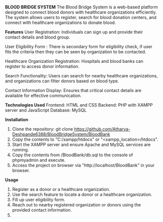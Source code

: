 **BLOOD BRIDGE SYSTEM**
The Blood Bridge System is a web-based platform designed to connect blood donors with healthcare organizations efficiently. The system allows users to register, search for blood donation centers, and connect with healthcare organizations to donate blood.

**Features**
User Registration: Individuals can sign up and provide their contact details and blood group.

User Eligibility Form : There is secondary form for eligibility check, if user fits the criteria then they can be seen by organization to be contacted.

Healthcare Organization Registration: Hospitals and blood banks can register to access donor information.

Search Functionality: Users can search for nearby healthcare organizations, and organizations can filter donors based on blood type.

Contact Information Display: Ensures that critical contact details are available for effective communication.

**Technologies Used**
Frontend: HTML and CSS
Backend: PHP with XAMPP server and JavaScript
Database: MySQL

**Installation**
1. Clone the repository:
   git clone https://github.com/Atharva-Deshpande6388/BloodBridgeSystem/BloodBank
2. Copy the contents to "C:/xampp/htdocs" or "<xampp_location>/htdocs".
3. Start the XAMPP server and ensure Apache and MySQL services are running.
4. Copy the contents from /BloodBank/db.sql to the console of phpmyadmin and execute.
5. Access the project on browser via "http://localhost/BloodBank" in your browser.

**Usage**
1. Register as a donor or a healthcare organization.
2. Use the search feature to locate a donor or a healthcare organization.
3. Fill up user eligibility form.
4. Reach out to nearby registered organization or donors using the provided contact information.
5. 
